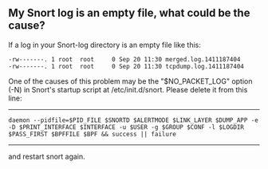 ## My Snort log is an empty file, what could be the cause? ##

If a log in your Snort-log directory is an empty file like this:

	-rw-------. 1 root  root     0 Sep 20 11:30 merged.log.1411187404
	-rw-------. 1 root  root     0 Sep 20 11:30 tcpdump.log.1411187404


One of the causes of this problem may be the "$NO_PACKET_LOG" option (-N)  in Snort's startup script at /etc/init.d/snort.
Please delete it from this line:

------------------
 	daemon --pidfile=$PID_FILE $SNORTD $ALERTMODE $LINK_LAYER $DUMP_APP -e -D $PRINT_INTERFACE $INTERFACE -u $USER -g $GROUP $CONF -l $LOGDIR $PASS_FIRST $BPFFILE $BPF && success || failure
------------------


and restart snort again.
